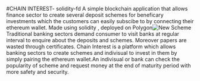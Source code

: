 #CHAIN INTEREST- solidity-fd
A simple blockchain application that allows finance sector to create several deposit schemes for beneficary investments which the customers can easily subscibe to by connecting their ethereum wallet. Made using solidity , deployed on Polygon![New Scheme](https://github.com/Rimeeeeee/solidity-fd/assets/117741714/f715e7d5-d2a1-4588-acff-46bac2dc4bc6)
Traditional banking sectors demand consumer to visit banks at regular interval to enquire about the deposits and schemes. Moreover papers are wasted through certificates. Chain Interest is a platform which allows banking sectors to create schemes and indivisual to invest in them by simply pairing the ethereum wallet.An indivisual or bank can check the popularity of scheme and request money at the end of maturity period with more safety and security.
